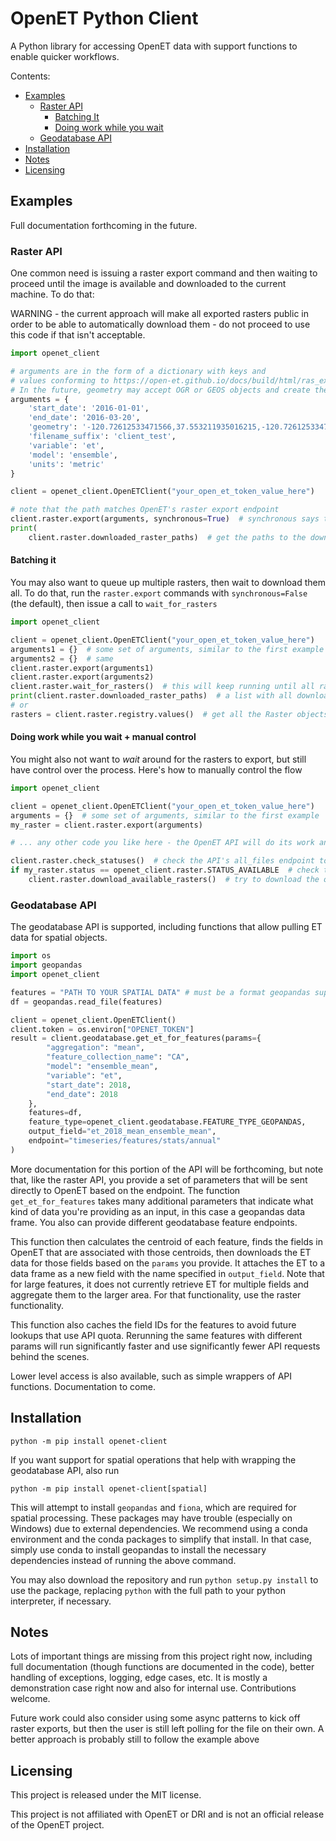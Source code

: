 # OpenET Python Client

A Python library for accessing OpenET data with support functions to enable quicker workflows.

Contents:
* [Examples](#examples)
    * [Raster API](#raster-api)
        * [Batching It](#batching-it)
        * [Doing work while you wait](#doing-work-while-you-wait--manual-control)
    * [Geodatabase API](#geodatabase-api)
* [Installation](#installation)
* [Notes](#notes)
* [Licensing](#licensing)

## Examples
Full documentation forthcoming in the future.

### Raster API
One common need is issuing a raster export command and then waiting to proceed until the
image is available and downloaded to the current machine. To do that:

WARNING - the current approach will make all exported rasters public in order
to be able to automatically download them - do not proceed to use this code if that isn't
acceptable.

```python
import openet_client

# arguments are in the form of a dictionary with keys and
# values conforming to https://open-et.github.io/docs/build/html/ras_export.html
# In the future, geometry may accept OGR or GEOS objects and create the string itself
arguments = {
    'start_date': '2016-01-01',
    'end_date': '2016-03-20',
    'geometry': '-120.72612533471566,37.553211935016215,-120.72612533471566,37.474782294423676,-120.59703597924691,37.474782294423676,-120.59703597924691,37.553211935016215',
    'filename_suffix': 'client_test',
    'variable': 'et',
    'model': 'ensemble',
    'units': 'metric'
}

client = openet_client.OpenETClient("your_open_et_token_value_here")

# note that the path matches OpenET's raster export endpoint
client.raster.export(arguments, synchronous=True)  # synchronous says to wait for it to download before proceeding
print(
    client.raster.downloaded_raster_paths)  # get the paths to the downloaded rasters (will be a list, even for a single raster)
```

#### Batching it
You may also want to queue up multiple rasters, then wait to download them all. To do that,
run the `raster.export` commands with `synchronous=False` (the default), then
issue a call to `wait_for_rasters`

```python
import openet_client

client = openet_client.OpenETClient("your_open_et_token_value_here")
arguments1 = {}  # some set of arguments, similar to the first example
arguments2 = {}  # same
client.raster.export(arguments1)
client.raster.export(arguments2)
client.raster.wait_for_rasters()  # this will keep running until all rasters are downloaded - it will wait up to a day by default, but that's configurable by providing a `max_time` argument in seconds
print(client.raster.downloaded_raster_paths)  # a list with all downloaded rasters
# or
rasters = client.raster.registry.values()  # get all the Raster objects including remote URLs and local paths
```

#### Doing work while you wait + manual control
You might also not want to *wait* around for the rasters to export, but still have control over the process. Here's how
to manually control the flow

```python
import openet_client

client = openet_client.OpenETClient("your_open_et_token_value_here")
arguments = {}  # some set of arguments, similar to the first example
my_raster = client.raster.export(arguments)

# ... any other code you like here - the OpenET API will do its work and make the raster ready - or not, depending on your place in their queue ...

client.raster.check_statuses()  # check the API's all_files endpoint to see which rasters are ready
if my_raster.status == openet_client.raster.STATUS_AVAILABLE  # check that the raster we want is now ready
    client.raster.download_available_rasters()  # try to download the ones that are ready and not yet downloaded (from this session)
```

### Geodatabase API
The geodatabase API is supported, including functions that allow pulling ET data for spatial objects.
```python
import os
import geopandas
import openet_client

features = "PATH TO YOUR SPATIAL DATA" # must be a format geopandas supports, which is most spatial data
df = geopandas.read_file(features)

client = openet_client.OpenETClient()
client.token = os.environ["OPENET_TOKEN"]
result = client.geodatabase.get_et_for_features(params={
        "aggregation": "mean",
        "feature_collection_name": "CA",
        "model": "ensemble_mean",
        "variable": "et",
        "start_date": 2018,
        "end_date": 2018
    },
    features=df,
    feature_type=openet_client.geodatabase.FEATURE_TYPE_GEOPANDAS,
    output_field="et_2018_mean_ensemble_mean",
    endpoint="timeseries/features/stats/annual"
)
```

More documentation for this portion of the API will be forthcoming, but note that, like the raster API, you provide a set of
parameters that will be sent directly to OpenET based on the endpoint. The function `get_et_for_features` takes many additional
parameters that indicate what kind of data you're providing as an input, in this case a geopandas data frame.
You also can provide different geodatabase feature endpoints.

This function then calculates the centroid of each feature, finds the fields in OpenET that are associated with those centroids,
then downloads the ET data for those fields based on the `params` you provide. It attaches the ET
to a data frame as a new field with the name specified in `output_field`. Note that for large features, it does not currently
retrieve ET for multiple fields and aggregate them to the larger area. For that functionality, use the raster functionality.

This function also caches the field IDs for the features to avoid future lookups that use API quota. Rerunning the
same features with different params will run significantly faster and use significantly fewer API requests behind the scenes.

Lower level access is also available, such as simple wrappers of API functions. Documentation to come.

## Installation
```shell
python -m pip install openet-client
```

If you want support for spatial operations that help with wrapping the geodatabase API, also run
```shell
python -m pip install openet-client[spatial]
```
This will attempt to install `geopandas` and `fiona`, which are required for spatial processing. These packages may have trouble (especially on Windows) due to external dependencies. We recommend using a conda environment and the conda packages to simplify that install. In that case, simply use conda to install geopandas to install the necessary dependencies instead of running the above command.

You may also download the repository
and run `python setup.py install` to use the package, replacing
`python` with the full path to your python interpreter, if necessary.

## Notes
Lots of important things are missing from this project right now, including full documentation (though functions are documented
in the code), better handling of exceptions, logging, edge cases, etc. It is mostly a demonstration case right now and also for internal use. Contributions welcome.

Future work could also consider using some async patterns to kick off raster exports, but then the user is still left polling
for the file on their own. A better approach is probably still to follow the example above

## Licensing
This project is released under the MIT license.

This project is not affiliated with OpenET or DRI and is not an official release of the OpenET project.